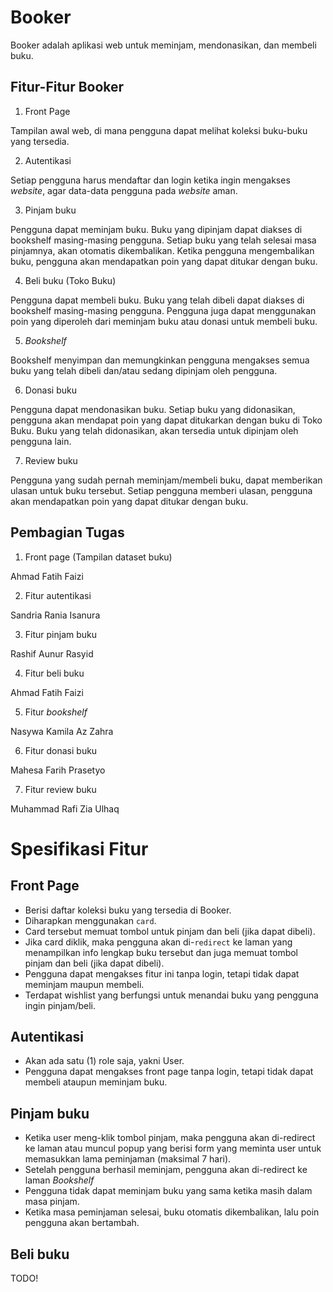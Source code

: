 # Booker

Booker adalah aplikasi web untuk meminjam, mendonasikan, dan membeli buku.

## Fitur-Fitur Booker

1. Front Page

Tampilan awal web, di mana pengguna dapat melihat koleksi buku-buku yang tersedia.

2. Autentikasi

Setiap pengguna harus mendaftar dan login ketika ingin mengakses *website*, agar data-data pengguna pada *website* aman.

3. Pinjam buku

Pengguna dapat meminjam buku. Buku yang dipinjam dapat diakses di bookshelf masing-masing pengguna. Setiap buku yang telah selesai masa pinjamnya, akan otomatis dikembalikan. Ketika pengguna mengembalikan buku, pengguna akan mendapatkan poin yang dapat ditukar dengan buku.

4. Beli buku (Toko Buku)

Pengguna dapat membeli buku. Buku yang telah dibeli dapat diakses di bookshelf masing-masing pengguna. Pengguna juga dapat menggunakan poin yang diperoleh dari meminjam buku atau donasi untuk membeli buku.

5. *Bookshelf*

Bookshelf menyimpan dan memungkinkan pengguna mengakses semua buku yang telah dibeli dan/atau sedang dipinjam oleh pengguna.

6. Donasi buku

Pengguna dapat mendonasikan buku. Setiap buku yang didonasikan, pengguna akan mendapat poin yang dapat ditukarkan dengan buku di Toko Buku. Buku yang telah didonasikan, akan tersedia untuk dipinjam oleh pengguna lain.

7. Review buku

Pengguna yang sudah pernah meminjam/membeli buku, dapat memberikan ulasan untuk buku tersebut. Setiap pengguna memberi ulasan, pengguna akan mendapatkan poin yang dapat ditukar dengan buku.

## Pembagian Tugas

1. Front page (Tampilan dataset buku)

Ahmad Fatih Faizi

2. Fitur autentikasi

Sandria Rania Isanura

3. Fitur pinjam buku

Rashif Aunur Rasyid

4. Fitur beli buku

Ahmad Fatih Faizi

5. Fitur *bookshelf*

Nasywa Kamila Az Zahra

6. Fitur donasi buku

Mahesa Farih Prasetyo

7. Fitur review buku

Muhammad Rafi Zia Ulhaq

# Spesifikasi Fitur

## Front Page

- Berisi daftar koleksi buku yang tersedia di Booker.
- Diharapkan menggunakan `card`.
- Card tersebut memuat tombol untuk pinjam dan beli (jika dapat dibeli).
- Jika card diklik, maka pengguna akan di-`redirect` ke laman yang menampilkan info lengkap buku tersebut dan juga memuat tombol pinjam dan beli (jika dapat dibeli).
- Pengguna dapat mengakses fitur ini tanpa login, tetapi tidak dapat meminjam maupun membeli.
- Terdapat wishlist yang berfungsi untuk menandai buku yang pengguna ingin pinjam/beli.

## Autentikasi

- Akan ada satu (1) role saja, yakni User.
- Pengguna dapat mengakses front page tanpa login, tetapi tidak dapat membeli ataupun meminjam buku.

## Pinjam buku

- Ketika user meng-klik tombol pinjam, maka pengguna akan di-redirect ke laman atau muncul popup yang berisi form yang meminta user untuk memasukkan lama peminjaman (maksimal 7 hari).
- Setelah pengguna berhasil meminjam, pengguna akan di-redirect ke laman *Bookshelf*
- Pengguna tidak dapat meminjam buku yang sama ketika masih dalam masa pinjam.
- Ketika masa peminjaman selesai, buku otomatis dikembalikan, lalu poin pengguna akan bertambah.

## Beli buku

TODO!

